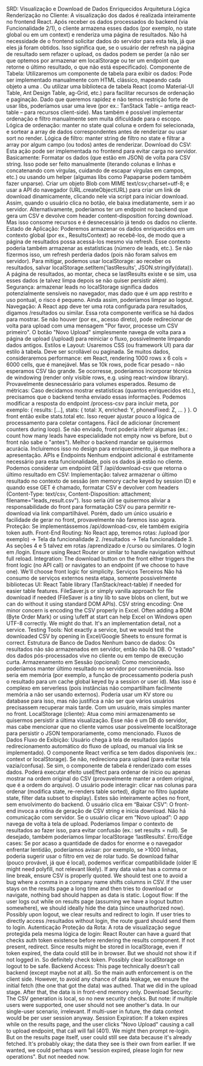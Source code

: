 SRD: Visualização e Download de Dados Enriquecidos
Arquitetura Lógica
Renderização no Cliente: A visualização dos dados é realizada inteiramente no frontend React. Após receber os dados processados do backend (via Funcionalidade 2/1), o cliente armazena esses dados (por exemplo, no state global ou em um context) e renderiza uma página de resultados. Não há necessidade de o frontend solicitar dados do servidor para esta tela, já que eles já foram obtidos. Isso significa que, se o usuário der refresh na página de resultado sem refazer o upload, os dados podem se perder (a não ser que optemos por armazenar em localStorage ou ter um endpoint que retorne o último resultado, o que não está especificado).
Componente de Tabela: Utilizaremos um componente de tabela para exibir os dados:
Pode ser implementado manualmente com <table> HTML clássico, mapeando cada objeto a uma <tr>.
Ou utilizar uma biblioteca de tabela React (como Material-UI Table, Ant Design Table, ag-Grid, etc.) para facilitar recursos de ordenação e paginação. Dado que queremos rapidez e não temos restrição forte de usar libs, poderíamos usar uma leve (por ex.: TanStack Table – antiga react-table – para recursos client-side). Mas também é possível implementar ordenação e filtro manualmente sem muita dificuldade para o escopo.
Lógica de ordenação: manter no state qual coluna e ordem foi selecionada, e sortear a array de dados correspondentes antes de renderizar ou usar sort no render.
Lógica de filtro: manter string de filtro no state e filtrar a array por algum campo (ou todos) antes de renderizar.
Download do CSV:
Esta ação pode ser implementada no frontend para evitar carga no servidor. Basicamente:
Formatar os dados (que estão em JSON) de volta para CSV string. Isso pode ser feito manualmente (iterando colunas e linhas e concatenando com vírgulas, cuidando de escapar vírgulas em campos, etc.) ou usando um helper (algumas libs como Papaparse podem também fazer unparse).
Criar um objeto Blob com MIME text/csv;charset=utf-8; e usar a API do navegador (URL.createObjectURL) para criar um link de download dinamicamente, clicando nele via script para iniciar download.
Assim, quando o usuário clica no botão, ele baixa imediatamente, sem ir ao servidor.
Alternativamente, poderíamos ter um endpoint no backend que gera um CSV e devolve com header content-disposition forcing download. Mas isso consome recursos e é desnecessário já tendo os dados no cliente.
Estado de Aplicação:
Poderemos armazenar os dados enriquecidos em um contexto global (por ex., ResultsContext) ao recebê-los, de modo que a página de resultados possa acessá-los mesmo via refresh. Esse contexto poderia também armazenar as estatísticas (número de leads, etc.).
Se não fizermos isso, um refresh perderia dados (pois não foram salvos em servidor). Para mitigar, podemos usar localStorage: ao receber os resultados, salvar localStorage.setItem('lastResults', JSON.stringify(data)). A página de resultados, ao montar, checa se lastResults existe e se sim, usa esses dados (e talvez limpa depois se não quiser persistir além).
Segurança: armazenar leads no localStorage significa dados potenzialmente sensíveis no navegador, mas dado que é um app restrito e uso pontual, o risco é pequeno. Ainda assim, poderíamos limpar ao logout.
Navegação:
A React app deve ter uma rota configurada para resultados, digamos /resultados ou similar. Essa rota componente verifica se há dados para mostrar. Se não houver (por ex., acesso direto), pode redirecionar de volta para upload com uma mensagem "Por favor, processe um CSV primeiro".
O botão "Novo Upload" simplesmente navega de volta para a página de upload (/upload) para reiniciar o fluxo, possivelmente limpando dados antigos.
Estilos e Layout:
Usaremos CSS (ou framework UI) para dar estilo à tabela. Deve ser scrollável ou paginada.
Se muitos dados, consideraremos performance: em React, rendering 1000 rows x 6 cols = 6000 cells, que é manejável. Mas se 10k rows, pode ficar pesado – não esperamos CSV tão grande. Se ocorresse, poderíamos incorporar técnica de windowing (render only visible rows, e.g. using react-window library). Provavelmente desnecessário para volumes esperados.
Resumo de métricas:
Caso decidamos mostrar estatísticas (quantos enriquecidos etc.), precisamos que o backend tenha enviado essas informações. Podemos modificar a resposta do endpoint /process-csv para incluir meta, por exemplo: { results: [...], stats: { total: X, enriched: Y, phonesFixed: Z, ... } }.
O front então exibe stats.total etc. Isso requer ajustar pouco a lógica de processamento para coletar contagens. Fácil de adicionar (increment counters during loop).
Se não enviado, front poderia inferir algumas (ex.: count how many leads have especialidade not empty now vs before, but o front não sabe o "antes"). Melhor o backend mandar se quisermos acurácia.
Incluiremos isso no design para enriquecimento, já que melhora a apresentação.
APIs e Endpoints
Nenhum endpoint adicional é estritamente necessário para esta funcionalidade, pois os dados já estão no cliente.
Podemos considerar um endpoint GET /api/download-csv que retorna o último resultado em CSV:
Implementação: talvez armazenar o último resultado no contexto de sessão (em memory cache keyed by session ID) e quando esse GET é chamado, formatar CSV e devolver com headers (Content-Type: text/csv, Content-Disposition: attachment; filename="leads_result.csv").
Isso seria útil se quisermos aliviar a responsabilidade do front para formatação CSV ou para permitir re-download via link compartilhável. Porém, dado um único usuário e facilidade de gerar no front, provavelmente não faremos isso agora.
Proteção: Se implementássemos /api/download-csv, ele também exigiria token auth.
Front-End Routing: No React app, teremos rotas:
/upload (por exemplo) -> Tela da funcionalidade 2.
/resultados -> Tela funcionalidade 3.
As seções 4 e 5 talvez em rotas /aprendizado e /curso ou similares.
O login em /login.
Ensure using React Router or similar to handle navigation without full reload.
Integration: The download button on the front either triggers the front logic (no API call) or navigates to an endpoint (if we choose to have one). We'll choose front logic for simplicity.
Serviços Terceiros
Não há consumo de serviços externos nesta etapa, somente possivelmente bibliotecas UI:
React Table library (TanStack/react-table) if needed for easier table features.
FileSaver.js or simply vanilla approach for file download if needed (FileSaver is a tiny lib to save blobs on client, but we can do without it using standard DOM APIs).
CSV string encoding: One minor concern is encoding the CSV properly in Excel. Often adding a BOM (Byte Order Mark) or using \ufeff at start can help Excel on Windows open UTF-8 correctly. We might do that. It's an implementation detail, not a service.
Testing Tools: Not exactly a service, but we would test the downloaded CSV by opening in Excel/Google Sheets to ensure format is correct.
Estrutura de Banco de Dados
Nenhum banco de dados: Os resultados não são armazenados em servidor, então não há DB. O “estado” dos dados pós-processados vive no cliente ou em tempo de execução curta.
Armazenamento em Sessão (opcional): Como mencionado, poderíamos manter último resultado no servidor por conveniência. Isso seria em memória (por exemplo, a função de processamento poderia push o resultado para um cache global keyed by a session or user id). Mas isso é complexo em serverless (pois instâncias não compartilham facilmente memória a não ser usando externos).
Poderia usar um KV store ou database para isso, mas não justifica a não ser que vários usuários precisassem recuperar mais tarde. Com um usuário, mais simples manter no front.
LocalStorage (cliente): Atua como mini armazenamento se quisermos persistir a última visualização. Esse não é um DB do servidor, mas cabe mencionar que no cliente vamos usar possivelmente localStorage para persistir o JSON temporariamente, como mencionado.
Fluxos de Dados
Fluxo de Exibição:
Usuário chega à tela de resultados (após redirecionamento automático do fluxo de upload, ou manual via link se implementado).
O componente React verifica se tem dados disponíveis (ex.: context or localStorage).
Se não, redireciona para upload (para evitar tela vazia/confusa).
Se sim, o componente de tabela é renderizado com esses dados.
Poderá executar efeito useEffect para ordenar de início ou apenas mostrar na ordem original do CSV (provavelmente manter a ordem original, que é a ordem do arquivo).
O usuário pode interagir: clicar nas colunas para ordenar (modifica state, re-renders table sorted), digitar no filtro (update state, filter data subset to display). Estes são inteiramente ações no front, sem envolvimento do backend.
O usuário clica em “Baixar CSV”:
O front-end invoca a rotina de geração de CSV string e inicia download. Não há comunicação com servidor.
Se o usuário clicar em “Novo upload”:
O app navega de volta à tela de upload. Poderíamos limpar o contexto de resultados ao fazer isso, para evitar confusão (ex.: set results = null).
Se desejado, também poderíamos limpar localStorage ‘lastResults’.
Erro/Edge cases:
Se por acaso a quantidade de dados for enorme e o navegador enfrentar lentidão, poderíamos avisar: por exemplo, se >1000 linhas, poderia sugerir usar o filtro em vez de rolar tudo.
Se download falhar (pouco provável, já que é local), podemos verificar compatibilidade (older IE might need polyfill, not relevant likely).
If any data value has a comma or line break, ensure CSV is properly quoted. We should test one to avoid a bug where a comma in a company name shifts columns in CSV.
If the user stays on the results page a long time and then tries to download or navigate, nothing bad should happen as data is static.
Logout flow:
If the user logs out while on results page (assuming we have a logout button somewhere), we should ideally hide the data (since unauthorized now). Possibly upon logout, we clear results and redirect to login.
If user tries to directly access /resultados without login, the route guard should send them to login.
Autenticação
Proteção da Rota: A rota de visualização segue protegida pela mesma lógica de login:
React Router can have a guard that checks auth token existence before rendering the results component. If not present, redirect.
Since results might be stored in localStorage, even if token expired, the data could still be in browser. But we should not show it if not logged in. So definitely check token. Possibly clear localStorage on logout to be safe.
Backend Access: This page technically doesn’t call backend (except maybe not at all). So the main auth enforcement is on the client side. However, to avoid any chance of data leakage, we ensure the initial fetch (the one that got the data) was authed. That we did in the upload stage. After that, the data is in front-end memory only.
Download Security: The CSV generation is local, so no new security checks. But note: if multiple users were supported, one user should not see another's data. In our single-user scenario, irrelevant. If multi-user in future, the data context would be per user session anyway.
Session Expiration: If a token expires while on the results page, and the user clicks "Novo Upload" causing a call to upload endpoint, that call will fail (401). We might then prompt re-login. But on the results page itself, user could still see data because it's already fetched. It's probably okay; the data they see is their own from earlier. If we wanted, we could perhaps warn "session expired, please login for new operations". But not needed now.